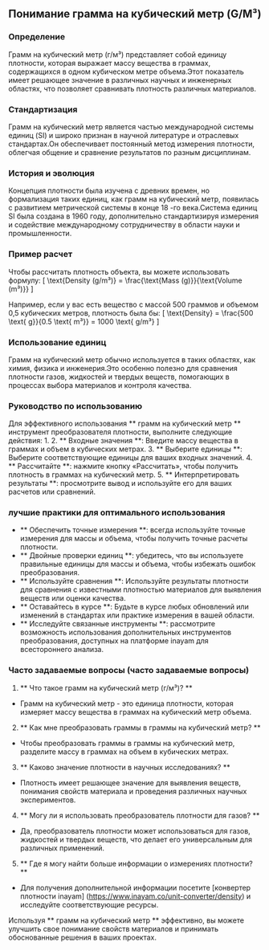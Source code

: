 ## Понимание грамма на кубический метр (G/M³)

### Определение
Грамм на кубический метр (г/м³) представляет собой единицу плотности, которая выражает массу вещества в граммах, содержащихся в одном кубическом метре объема.Этот показатель имеет решающее значение в различных научных и инженерных областях, что позволяет сравнивать плотность различных материалов.

### Стандартизация
Грамм на кубический метр является частью международной системы единиц (SI) и широко признан в научной литературе и отраслевых стандартах.Он обеспечивает постоянный метод измерения плотности, облегчая общение и сравнение результатов по разным дисциплинам.

### История и эволюция
Концепция плотности была изучена с древних времен, но формализация таких единиц, как грамм на кубический метр, появилась с развитием метрической системы в конце 18 -го века.Система единиц SI была создана в 1960 году, дополнительно стандартизируя измерения и содействие международному сотрудничеству в области науки и промышленности.

### Пример расчет
Чтобы рассчитать плотность объекта, вы можете использовать формулу:
\[ \text{Density (g/m³)} = \frac{\text{Mass (g)}}{\text{Volume (m³)}} \]

Например, если у вас есть вещество с массой 500 граммов и объемом 0,5 кубических метров, плотность была бы:
\[ \text{Density} = \frac{500 \text{ g}}{0.5 \text{ m³}} = 1000 \text{ g/m³} \]

### Использование единиц
Грамм на кубический метр обычно используется в таких областях, как химия, физика и инженерия.Это особенно полезно для сравнения плотности газов, жидкостей и твердых веществ, помогающих в процессах выбора материалов и контроля качества.

### Руководство по использованию
Для эффективного использования ** грамм на кубический метр ** инструмент преобразователя плотности, выполните следующие действия:
1.
2. ** Входные значения **: Введите массу вещества в граммах и объем в кубических метрах.
3. ** Выберите единицы **: Выберите соответствующие единицы для ваших входных значений.
4. ** Рассчитайте **: нажмите кнопку «Рассчитать», чтобы получить плотность в граммах на кубический метр.
5. ** Интерпретировать результаты **: просмотрите вывод и используйте его для ваших расчетов или сравнений.

### лучшие практики для оптимального использования
- ** Обеспечить точные измерения **: всегда используйте точные измерения для массы и объема, чтобы получить точные расчеты плотности.
- ** Двойные проверки единиц **: убедитесь, что вы используете правильные единицы для массы и объема, чтобы избежать ошибок преобразования.
- ** Используйте сравнения **: Используйте результаты плотности для сравнения с известными плотностью материалов для выявления веществ или оценки качества.
- ** Оставайтесь в курсе **: Будьте в курсе любых обновлений или изменений в стандартах или практике измерения в вашей области.
- ** Исследуйте связанные инструменты **: рассмотрите возможность использования дополнительных инструментов преобразования, доступных на платформе inayam для всестороннего анализа.

### Часто задаваемые вопросы (часто задаваемые вопросы)

1. ** Что такое грамм на кубический метр (г/м³)? **
- Грамм на кубический метр - это единица плотности, которая измеряет массу вещества в граммах на кубический метр объема.

2. ** Как мне преобразовать граммы в граммы на кубический метр? **
- Чтобы преобразовать граммы в граммы на кубический метр, разделите массу в граммах на объем в кубических метрах.

3. ** Каково значение плотности в научных исследованиях? **
- Плотность имеет решающее значение для выявления веществ, понимания свойств материала и проведения различных научных экспериментов.

4. ** Могу ли я использовать преобразователь плотности для газов? **
- Да, преобразователь плотности может использоваться для газов, жидкостей и твердых веществ, что делает его универсальным для различных применений.

5. ** Где я могу найти больше информации о измерениях плотности? **
- Для получения дополнительной информации посетите [конвертер плотности inayam] (https://www.inayam.co/unit-converter/density) и исследуйте соответствующие ресурсы.

Используя ** грамм на кубический метр ** эффективно, вы можете улучшить свое понимание свойств материалов и принимать обоснованные решения в ваших проектах.